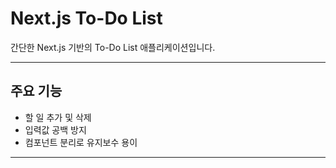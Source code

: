 # Next.js To-Do List

간단한 Next.js 기반의 To-Do List 애플리케이션입니다.

---

## 주요 기능

- 할 일 추가 및 삭제
- 입력값 공백 방지
- 컴포넌트 분리로 유지보수 용이

---